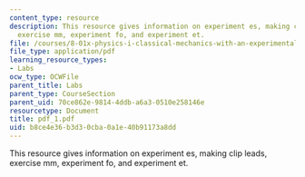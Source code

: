 ```yaml
---
content_type: resource
description: This resource gives information on experiment es, making clip leads,
  exercise mm, experiment fo, and experiment et.
file: /courses/8-01x-physics-i-classical-mechanics-with-an-experimental-focus-fall-2002/b8ce4e36b3d30cba0a1e40b91173a8dd_pdf_1.pdf
file_type: application/pdf
learning_resource_types:
- Labs
ocw_type: OCWFile
parent_title: Labs
parent_type: CourseSection
parent_uid: 70ce862e-9814-4ddb-a6a3-0510e258146e
resourcetype: Document
title: pdf_1.pdf
uid: b8ce4e36-b3d3-0cba-0a1e-40b91173a8dd
---
```

This resource gives information on experiment es, making clip leads, exercise mm, experiment fo, and experiment et.

